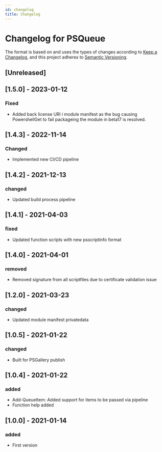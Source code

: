 ```yaml
---
id: changelog
title: Changelog
---
```

# Changelog for PSQueue

The format is based on and uses the types of changes according to [Keep a Changelog](https://keepachangelog.com/en/1.0.0/),
and this project adheres to [Semantic Versioning](https://semver.org/spec/v2.0.0.html).

## [Unreleased]

## [1.5.0] - 2023-01-12

### Fixed

- Added back license URI i module manifest as the bug causing PowershellGet to fail packageing the module in beta17 is resolved.

## [1.4.3] - 2022-11-14

### Changed

- Implemented new CI/CD pipeline

## [1.4.2] - 2021-12-13

### changed

- Updated build process pipeline

## [1.4.1] - 2021-04-03

### fixed

- Updated function scripts with new psscriptinfo format

## [1.4.0] - 2021-04-01

### removed

- Removed signature from all scriptfiles due to certificate validation issue

## [1.2.0] - 2021-03-23

### changed

- Updated module manifest privatedata

## [1.0.5] - 2021-01-22

### changed

- Built for PSGallery publish

## [1.0.4] - 2021-01-22

### added

- Add-QueueItem: Added support for items to be passed via pipeline
- Function help added

## [1.0.0] - 2021-01-14

### added

- First version


